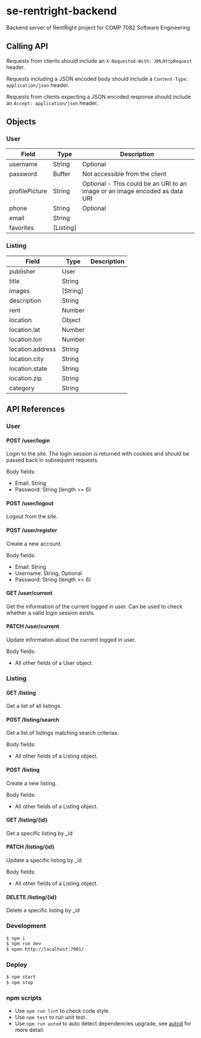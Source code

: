 # se-rentright-backend

Backend server of RentRight project for COMP 7082 Software Engineering

## Calling API

Requests from clients should include an ``` X-Requested-With: XMLHttpRequest ``` header.

Requests including a JSON encoded body should include a ``` Content-Type: application/json ``` header.

Requests from clients expecting a JSON encoded response should include an ``` Accept: application/json ``` header.

## Objects

### User

|Field|Type|Description|
|-|-|-|
|username|String|Optional|
|password|Buffer|Not accessible from the client|
|profilePicture|String|Optional - This could be an URI to an image or an image encoded as data URI|
|phone|String|Optional|
|email|String|
|favorites|[Listing]|

### Listing
|Field|Type|Description|
|-|-|-|
|publisher|User|
|title|String|
|images|[String]|
|description|String|
|rent|Number|
|location|Object|
|location.lat|Number|
|location.lon|Number|
|location.address|String|
|location.city|String|
|location.state|String|
|location.zip|String|
|category|String|

## API References

### User

#### POST /user/login

Login to the site. The login session is returned with cookies and should be passed back in subsequent requests.

Body fields:
- Email: String
- Password: String (length >= 6)

#### POST /user/logout

Logout from the site.

#### POST /user/register

Create a new account.

Body fields:
- Email: String
- Username: String, Optional
- Password: String (length >= 6)

#### GET /user/current

Get the information of the current logged in user. Can be used to check whether a valid login session exists.

#### PATCH /user/current

Update information about the current logged in user.

Body fields:
- All other fields of a User object.

### Listing

#### GET /listing

Get a list of all listings.

#### POST /listing/search

Get a list of listings matching search criterias.

Body fields:
- All other fields of a Listing object.

#### POST /listing

Create a new listing.

Body fields:
- All other fields of a Listing object.

#### GET /listing/{id}

Get a specific listing by _id

#### PATCH /listing/{id}

Update a specific listing by _id

Body fields:
- All other fields of a Listing object.

#### DELETE /listing/{id}

Delete a specific listing by _id

### Development

```bash
$ npm i
$ npm run dev
$ open http://localhost:7001/
```

### Deploy

```bash
$ npm start
$ npm stop
```

### npm scripts

- Use `npm run lint` to check code style.
- Use `npm test` to run unit test.
- Use `npm run autod` to auto detect dependencies upgrade, see [autod](https://www.npmjs.com/package/autod) for more detail.


[egg]: https://eggjs.org